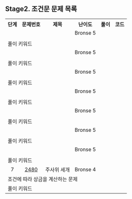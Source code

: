 ## Stage2. 조건문 문제 목록

<table>
  <tr>
    <th>단계</th>
    <th>문제번호</th>
    <th>제목</th>
    <th>난이도</th>
    <th>풀이</th>
    <th>코드</th>
  </tr>
  <tr>
    <td align="center"></td>
    <td align="center"><a href=""></a></td>
    <td aligh="center"></td>
    <td aligh="center">Bronse 5</td>
    <td aligh="center"></td>
    <td></td>
  </tr>
  <tr><td colspan="6"></td></tr>
  <tr><td colspan="6">
    <div>풀이 키워드
    </div>
  </td></tr>
    <tr>
    <td align="center"></td>
    <td align="center"><a href=""></a></td>
    <td aligh="center"></td>
    <td aligh="center">Bronse 5</td>
    <td aligh="center"></td>
    <td></td>
  </tr>
  <tr><td colspan="6"></td></tr>
  <tr><td colspan="6">
    <div>풀이 키워드
    </div>
  </td></tr>
    <tr>
    <td align="center"></td>
    <td align="center"><a href=""></a></td>
    <td aligh="center"></td>
    <td aligh="center">Bronse 5</td>
    <td aligh="center"></td>
    <td></td>
  </tr>
  <tr><td colspan="6"></td></tr>
  <tr><td colspan="6">
    <div>풀이 키워드
    </div>
  </td></tr>
    <tr>
    <td align="center"></td>
    <td align="center"><a href=""></a></td>
    <td aligh="center"></td>
    <td aligh="center">Bronse 5</td>
    <td aligh="center"></td>
    <td></td>
  </tr>
  <tr><td colspan="6"></td></tr>
  <tr><td colspan="6">
    <div>풀이 키워드
    </div>
  </td></tr>
    <tr>
    <td align="center"></td>
    <td align="center"><a href=""></a></td>
    <td aligh="center"></td>
    <td aligh="center">Bronse 5</td>
    <td aligh="center"></td>
    <td></td>
  </tr>
  <tr><td colspan="6"></td></tr>
  <tr><td colspan="6">
    <div>풀이 키워드
    </div>
  </td></tr>
    <tr>
    <td align="center"></td>
    <td align="center"><a href=""></a></td>
    <td aligh="center"></td>
    <td aligh="center">Bronse 5</td>
    <td aligh="center"></td>
    <td></td>
  </tr>
  <tr><td colspan="6"></td></tr>
  <tr><td colspan="6">
    <div>풀이 키워드
    </div>
  </td></tr>
    <tr>
    <td align="center"></td>
    <td align="center"><a href=""></a></td>
    <td aligh="center"></td>
    <td aligh="center">Bronse 5</td>
    <td aligh="center"></td>
    <td></td>
  </tr>
  <tr><td colspan="6"></td></tr>
  <tr><td colspan="6">
    <div>풀이 키워드
    </div>
  </td></tr>
    <tr>
    <td align="center">7</td>
    <td align="center"><a href="https://www.acmicpc.net/problem/2480">2480</a></td>
    <td aligh="center">주사위 세개</td>
    <td aligh="center">Bronse 4</td>
    <td aligh="center"></td>
    <td></td>
  </tr>
  <tr><td colspan="6">조건에 따라 상금을 계산하는 문제</td></tr>
  <tr><td colspan="6">
    <div>풀이 키워드
    </div>
  </td></tr>
</table>
